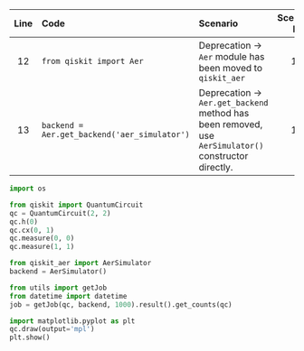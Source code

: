 | Line | Code | Scenario | Scenario Id | Reference | Artifact | Refactoring |
| :--: | :--- | :------- | :---------: | :-------: | :------- | :---------- |
| 12 | `from qiskit import Aer` | Deprecation -> `Aer` module has been moved to `qiskit_aer` | 15 | 9675662f-0428-4b77-a859-994119d533ea | Aer | `from qiskit_aer import Aer` |
| 13 | `backend = Aer.get_backend('aer_simulator')` | Deprecation -> `Aer.get_backend` method has been removed, use `AerSimulator()` constructor directly. | 16 | 0a2491b4-7935-46aa-836e-d06484e03022 | get_backend | `backend = AerSimulator()` |


```python
import os

from qiskit import QuantumCircuit 
qc = QuantumCircuit(2, 2)
qc.h(0)
qc.cx(0, 1)
qc.measure(0, 0)
qc.measure(1, 1)

from qiskit_aer import AerSimulator
backend = AerSimulator()

from utils import getJob
from datetime import datetime
job = getJob(qc, backend, 1000).result().get_counts(qc)

import matplotlib.pyplot as plt
qc.draw(output='mpl')
plt.show()
```